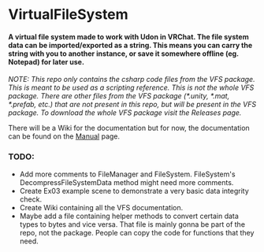 # VirtualFileSystem
#### A virtual file system made to work with Udon in VRChat. The file system data can be imported/exported as a string. This means you can carry the string with you to another instance, or save it somewhere offline (eg. Notepad) for later use.
 
_NOTE: This repo only contains the csharp code files from the VFS package. This is meant to be used as a scripting reference. This is not the whole VFS package. There are other files from the VFS package (*.unity, *.mat, *.prefab, etc.) that are not present in this repo, but will be present in the VFS package. To download the whole VFS package visit the Releases page._

There will be a Wiki for the documentation but for now, the documentation can be found on the [Manual](https://github.com/Demkeys/VirtualFileSystem/blob/main/Manual.md) page.

### TODO:
* Add more comments to FileManager and FileSystem. FileSystem's DecompressFileSystemData method might need more comments.
* Create Ex03 example scene to demonstrate a very basic data integrity check.
* Create Wiki containing all the VFS documentation.
* Maybe add a file containing helper methods to convert certain data types to bytes and vice versa. That file is mainly gonna be part of the repo, not the package. People can copy the code for functions that they need.
